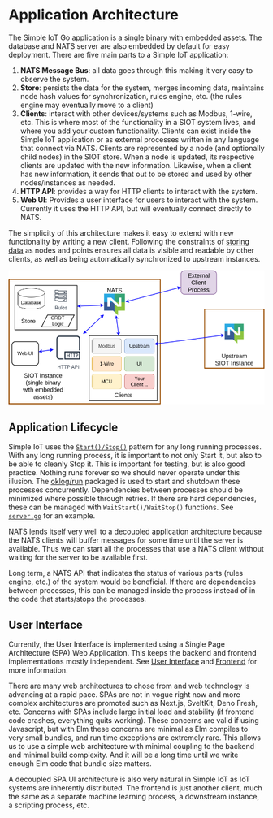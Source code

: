 # Application Architecture

The Simple IoT Go application is a single binary with embedded assets. The
database and NATS server are also embedded by default for easy deployment. There
are five main parts to a Simple IoT application:

1. **NATS Message Bus**: all data goes through this making it very easy to
   observe the system.
2. **Store**: persists the data for the system, merges incoming data, maintains
   node hash values for synchronization, rules engine, etc. (the rules engine
   may eventually move to a client)
3. **Clients**: interact with other devices/systems such as Modbus, 1-wire, etc.
   This is where most of the functionality in a SIOT system lives, and where you
   add your custom functionality. Clients can exist inside the Simple IoT
   application or as external processes written in any language that connect via
   NATS. Clients are represented by a node (and optionally child nodes) in the
   SIOT store. When a node is updated, its respective clients are updated with
   the new information. Likewise, when a client has new information, it sends
   that out to be stored and used by other nodes/instances as needed.
4. **HTTP API**: provides a way for HTTP clients to interact with the system.
5. **Web UI**: Provides a user interface for users to interact with the system.
   Currently it uses the HTTP API, but will eventually connect directly to NATS.

The simplicity of this architecture makes it easy to extend with new
functionality by writing a new client. Following the constraints of
[storing data](data.md) as nodes and points ensures all data is visible and
readable by other clients, as well as being automatically synchronized to
upstream instances.

![application architecture](images/arch-app.png)

## Application Lifecycle

Simple IoT uses the
[`Start()/Stop()`](https://community.tmpdir.org/t/structuring-go-apps-for-testing-and-lifecycle-management-the-start-stop-pattern/550)
pattern for any long running processes. With any long running process, it is
important to not only Start it, but also to be able to cleanly Stop it. This is
important for testing, but is also good practice. Nothing runs forever so we
should never operate under this illusion. The
[oklog/run](https://github.com/oklog/run) packaged is used to start and shutdown
these processes concurrently. Dependencies between processes should be minimized
where possible through retries. If there are hard dependencies, these can be
managed with `WaitStart()/WaitStop()` functions. See
[`server.go`](https://github.com/simpleiot/simpleiot/blob/master/server/server.go)
for an example.

NATS lends itself very well to a decoupled application architecture because the
NATS clients will buffer messages for some time until the server is available.
Thus we can start all the processes that use a NATS client without waiting for
the server to be available first.

Long term, a NATS API that indicates the status of various parts (rules engine,
etc.) of the system would be beneficial. If there are dependencies between
processes, this can be managed inside the process instead of in the code that
starts/stops the processes.

## User Interface

Currently, the User Interface is implemented using a Single Page Architecture
(SPA) Web Application. This keeps the backend and frontend implementations
mostly independent. See [User Interface](../user/ui.md) and
[Frontend](frontend.md) for more information.

There are many web architectures to chose from and web technology is advancing
at a rapid pace. SPAs are not in vogue right now and more complex architectures
are promoted such as Next.js, SveltKit, Deno Fresh, etc. Concerns with SPAs
include large initial load and stability (if frontend code crashes, everything
quits working). These concerns are valid if using Javascript, but with Elm these
concerns are minimal as Elm compiles to very small bundles, and run time
exceptions are extremely rare. This allows us to use a simple web architecture
with minimal coupling to the backend and minimal build complexity. And it will
be a long time until we write enough Elm code that bundle size matters.

A decoupled SPA UI architecture is also very natural in Simple IoT as IoT
systems are inherently distributed. The frontend is just another client, much
the same as a separate machine learning process, a downstream instance, a
scripting process, etc.
